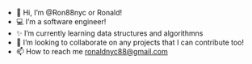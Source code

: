- 👋 Hi, I’m @Ron88nyc or Ronald!
- 💻 I’m a software engineer!
- ✨ I’m currently learning data structures and algorithmns
- 👀 I’m looking to collaborate on any projects that I can contribute too!
- 📫 How to reach me ronaldnyc88@gmail.com

